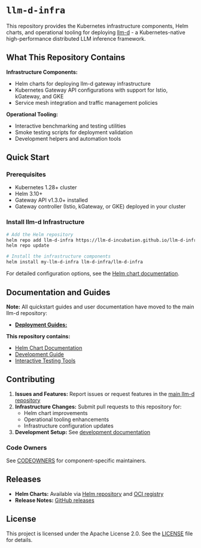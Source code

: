 
# `llm-d-infra`

This repository provides the Kubernetes infrastructure components, Helm charts, and operational tooling for deploying [llm-d](https://github.com/llm-d/llm-d) - a Kubernetes-native high-performance distributed LLM inference framework.

## What This Repository Contains

**Infrastructure Components:**
- Helm charts for deploying llm-d gateway infrastructure
- Kubernetes Gateway API configurations with support for Istio, kGateway, and GKE
- Service mesh integration and traffic management policies

**Operational Tooling:**
- Interactive benchmarking and testing utilities
- Smoke testing scripts for deployment validation
- Development helpers and automation tools

## Quick Start

### Prerequisites

- Kubernetes 1.28+ cluster
- Helm 3.10+
- Gateway API v1.3.0+ installed
- Gateway controller (Istio, kGateway, or GKE) deployed in your cluster

### Install llm-d Infrastructure

```bash
# Add the Helm repository
helm repo add llm-d-infra https://llm-d-incubation.github.io/llm-d-infra/
helm repo update

# Install the infrastructure components
helm install my-llm-d-infra llm-d-infra/llm-d-infra
```

For detailed configuration options, see the [Helm chart documentation](charts/llm-d-infra/README.md).

## Documentation and Guides

**Note:** All quickstart guides and user documentation have moved to the main llm-d repository:

- [**Deployment Guides:**](https://github.com/llm-d/llm-d/tree/dev/guides)


**This repository contains:**
- [Helm Chart Documentation](charts/llm-d-infra/README.md)
- [Development Guide](quickstart/docs/development.md)
- [Interactive Testing Tools](helpers/interactive-pod/README.md)

## Contributing

1. **Issues and Features:** Report issues or request features in the [main llm-d repository](https://github.com/llm-d/llm-d/issues)
2. **Infrastructure Changes:** Submit pull requests to this repository for:
   - Helm chart improvements
   - Operational tooling enhancements
   - Infrastructure configuration updates
3. **Development Setup:** See [development documentation](quickstart/docs/development.md)

### Code Owners

See [CODEOWNERS](CODEOWNERS) for component-specific maintainers.

## Releases

- **Helm Charts:** Available via [Helm repository](https://llm-d-incubation.github.io/llm-d-infra/) and [OCI registry](https://github.com/orgs/llm-d-incubation/packages/container/package/llm-d-infra%2Fllm-d)
- **Release Notes:** [GitHub releases](https://github.com/llm-d-incubation/llm-d-infra/releases)

## License

This project is licensed under the Apache License 2.0. See the [LICENSE](LICENSE) file for details.
